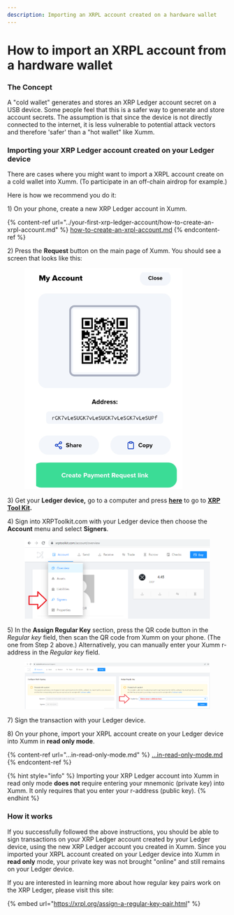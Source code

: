 ```yaml
---
description: Importing an XRPL account created on a hardware wallet
---
```


# How to import an XRPL account from a hardware wallet

### The Concept

A "cold wallet" generates and stores an XRP Ledger account secret on a USB device. Some people feel that this is a safer way to generate and store account secrets. The assumption is that since the device is not directly connected to the internet, it is less vulnerable to potential attack vectors and therefore 'safer' than a "hot wallet" like Xumm.

### Importing your XRP Ledger account created on your Ledger device

There are cases where you might want to import a XRPL account create on a cold wallet into Xumm. (To participate in an off-chain airdrop for example.)

Here is how we recommend you do it:

1\) On your phone, create a new XRP Ledger account in Xumm.&#x20;

{% content-ref url="../your-first-xrp-ledger-account/how-to-create-an-xrpl-account.md" %}
[how-to-create-an-xrpl-account.md](../your-first-xrp-ledger-account/how-to-create-an-xrpl-account.md)
{% endcontent-ref %}

2\) Press the **Request** button on the main page of Xumm. You should see a screen that looks like this:

<figure><img src="../../.gitbook/assets/image (26).png" alt=""><figcaption></figcaption></figure>

3\) Get your **Ledger device,** go to a computer and press [**here**](https://www.xrptoolkit.com/) to go to [**XRP Tool Kit**](https://www.xrptoolkit.com/)**.**

4\) Sign into XRPToolkit.com with your Ledger device then choose the **Account** menu and select **Signers**.

<figure><img src="../../.gitbook/assets/image (24).png" alt=""><figcaption></figcaption></figure>

5\) In the **Assign Regular Key** section, press the QR code button in the _Regular key_ field, then scan the QR code from Xumm on your phone. (The one from Step 2 above.) Alternatively, you can manually enter your Xumm r-address in the _Regular key_ field.

<figure><img src="../../.gitbook/assets/image (25).png" alt=""><figcaption></figcaption></figure>

7\) Sign the transaction with your Ledger device.

8\) On your phone, import your XRPL account create on your Ledger device into Xumm in **read only mode**.&#x20;

{% content-ref url="...in-read-only-mode.md" %}
[...in-read-only-mode.md](...in-read-only-mode.md)
{% endcontent-ref %}

{% hint style="info" %}
Importing your XRP Ledger account into Xumm in read only mode **does not** require entering your mnemonic (private key) into Xumm. It only requires that you enter your r-address (public key).&#x20;
{% endhint %}

### How it works

If you successfully followed the above instructions, you should be able to sign transactions on your XRP Ledger account created by your Ledger device, using the new XRP Ledger account you created in Xumm. Since you imported your XRPL account created on your Ledger device into Xumm in **read only** mode, your private key was not brought "online" and still remains on your Ledger device.

If you are interested in learning more about how regular key pairs work on the XRP Ledger, please visit this site:

{% embed url="https://xrpl.org/assign-a-regular-key-pair.html" %}

&#x20;&#x20;
